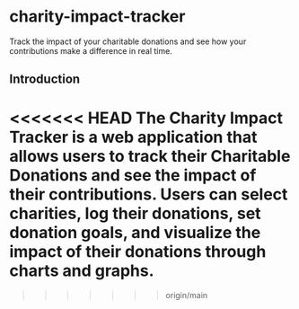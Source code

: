 # charity-impact-tracker
Track the impact of your charitable donations and see how your contributions make a difference in real time.

## Introduction

<<<<<<< HEAD
The Charity Impact Tracker is a web application that allows users to track their Charitable Donations and see the impact of their contributions. Users can select charities, log their donations, set donation goals, and visualize the impact of their donations through charts and graphs.
=======
>>>>>>> origin/main
